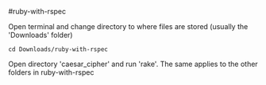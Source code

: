 #ruby-with-rspec


Open terminal and change directory to where files are stored (usually the 'Downloads' folder)

    cd Downloads/ruby-with-rspec

Open directory 'caesar_cipher' and run 'rake'. The same applies to the other folders in ruby-with-rspec

